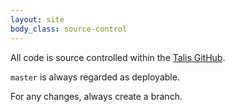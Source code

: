 ```yaml
---
layout: site
body_class: source-control
---
```


All code is source controlled within the [Talis GitHub](https://github.com/talis).

`master` is always regarded as deployable.

For any changes, always create a branch.